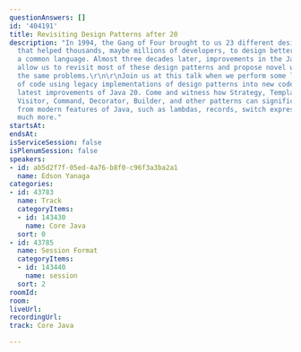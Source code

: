 ```yaml
---
questionAnswers: []
id: '404191'
title: Revisiting Design Patterns after 20
description: "In 1994, the Gang of Four brought to us 23 different design patterns
  that helped thousands, maybe millions of developers, to design better code and share
  a common language. Almost three decades later, improvements in the Java language
  allow us to revisit most of these design patterns and propose novel ways to solve
  the same problems.\r\n\r\nJoin us at this talk when we perform some live refactorings
  of code using legacy implementations of design patterns into new code using the
  latest improvements of Java 20. Come and witness how Strategy, Template Method,
  Visitor, Command, Decorator, Builder, and other patterns can significantly benefit
  from modern features of Java, such as lambdas, records, switch expressions, and
  much more."
startsAt: 
endsAt: 
isServiceSession: false
isPlenumSession: false
speakers:
- id: ab5d2f7f-05ed-4a76-b8f0-c96f3a3ba2a1
  name: Edson Yanaga
categories:
- id: 43783
  name: Track
  categoryItems:
  - id: 143430
    name: Core Java
  sort: 0
- id: 43785
  name: Session Format
  categoryItems:
  - id: 143440
    name: session
  sort: 2
roomId: 
room: 
liveUrl: 
recordingUrl: 
track: Core Java

---
```

